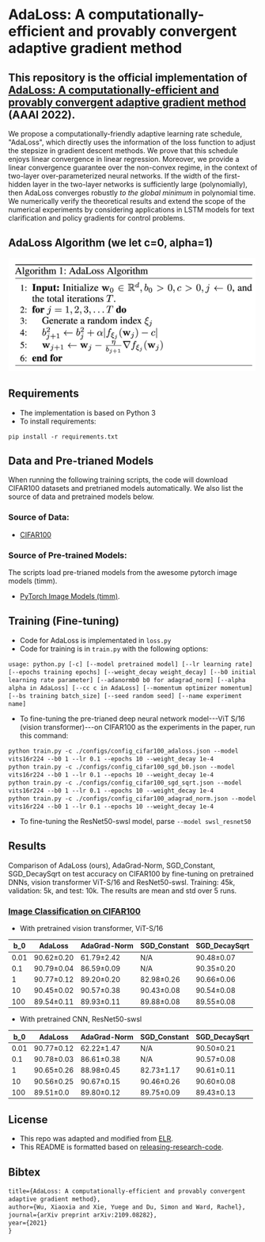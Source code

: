 # AdaLoss: A computationally-efficient and provably convergent adaptive gradient method

This repository is the official implementation of [AdaLoss: A computationally-efficient and provably convergent adaptive gradient method](https://arxiv.org/pdf/2109.08282.pdf) (AAAI 2022).
- 

We propose a computationally-friendly adaptive learning rate schedule, "AdaLoss", which directly uses the information of the loss function to adjust the stepsize in gradient descent methods. We prove that this schedule enjoys linear convergence in  linear regression.
Moreover, we provide a linear convergence guarantee over the non-convex regime, in the context of two-layer over-parameterized neural networks. If the width of the first-hidden layer in the two-layer networks is sufficiently large (polynomially), then AdaLoss converges robustly *to the global minimum* in polynomial time. We numerically verify the theoretical results and extend the scope of the numerical experiments by considering applications in LSTM models for text clarification and policy gradients for control problems.

## AdaLoss Algorithm (we let c=0, alpha=1)
<img src="figures/adaloss.png" width=500>

## Requirements
- The implementation is based on Python 3
- To install requirements:

```setup
pip install -r requirements.txt
```

## Data and Pre-trianed Models
When running the following training scripts, the code will download CIFAR100 datasets and pretrianed models automatically. We also list the source of data and pretrained models below. 
### Source of Data:
- [CIFAR100](https://www.cs.toronto.edu/~kriz/cifar.html)
### Source of Pre-trained Models: 
The scripts load pre-trianed models from the awesome pytorch image models (timm).
- [PyTorch Image Models (timm)](https://github.com/rwightman/pytorch-image-models).

## Training (Fine-tuning)
- Code for AdaLoss is implementated in ```loss.py```
- Code for training is in ```train.py``` with the following options:
```
usage: python.py [-c] [--model pretrained model] [--lr learning rate] [--epochs training epochs] [--weight_decay weight_decay] [--b0 initial learning rate parameter] [--adanormb0 b0 for adagrad_norm] [--alpha alpha in AdaLoss] [--cc c in AdaLoss] [--momentum optimizer momentum] [--bs training batch_size] [--seed random seed] [--name experiment name]
```
- To fine-tuning the pre-trianed deep neural network model---ViT S/16 (vision transformer)---on CIFAR100 as the experiments in the paper, run this command:

```train
python train.py -c ./configs/config_cifar100_adaloss.json --model vits16r224 --b0 1 --lr 0.1 --epochs 10 --weight_decay 1e-4 
python train.py -c ./configs/config_cifar100_sgd_b0.json --model vits16r224 --b0 1 --lr 0.1 --epochs 10 --weight_decay 1e-4
python train.py -c ./configs/config_cifar100_sgd_sqrt.json --model vits16r224 --b0 1 --lr 0.1 --epochs 10 --weight_decay 1e-4
python train.py -c ./configs/config_cifar100_adagrad_norm.json --model vits16r224 --b0 1 --lr 0.1 --epochs 10 --weight_decay 1e-4   
```
- To fine-tuning the ResNet50-swsl model, parse ```--model swsl_resnet50```

## Results

Comparison of AdaLoss (ours), AdaGrad-Norm, SGD_Constant, SGD_DecaySqrt on test accuracy on CIFAR100 by fine-tuning on pretrained DNNs, vision transformer ViT-S/16 and ResNet50-swsl. 
Training: 45k, validation: 5k, and test: 10k. The results are mean and std over 5 runs.

### [Image Classification on CIFAR100](https://www.cs.toronto.edu/~kriz/cifar.html)
- With pretrained vision transformer, ViT-S/16

| b_0  | AdaLoss        | AdaGrad-Norm   | SGD\_Constant  | SGD\_DecaySqrt |
|--------|----------------|----------------|----------------|----------------|
| 0.01   | 90.62±0.20 | 61.79±2.42 | N/A            | 90.48±0.07 |
| 0.1    | 90.79±0.04 | 86.59±0.09 | N/A            | 90.35±0.20 |
| 1      | 90.77±0.12 | 89.20±0.20 | 82.98±0.26 | 90.66±0.06 |
| 10     | 90.45±0.02 | 90.57±0.38 | 90.43±0.08 | 90.54±0.08 |
| 100    | 89.54±0.11 | 89.93±0.11 | 89.88±0.08 | 89.55±0.08 |

- With pretrained CNN, ResNet50-swsl

| b_0    | AdaLoss        | AdaGrad-Norm   | SGD_Constant   | SGD_DecaySqrt  |
|--------|----------------|----------------|----------------|----------------|
| 0.01   | 90.77±0.12 | 62.22±1.47 | N/A            | 90.50±0.21 |
| 0.1    | 90.78±0.03 | 86.61±0.38 | N/A            | 90.57±0.08 |
| 1      | 90.65±0.26 | 88.98±0.45 | 82.73±1.17 | 90.61±0.11 |
| 10     | 90.56±0.25 | 90.67±0.15 | 90.46±0.26 | 90.60±0.08 |
| 100    | 89.51±0.0  | 89.80±0.12 | 89.75±0.09 | 89.43±0.13 |


## License 
- This repo was adapted and modified from [ELR](https://github.com/shengliu66/ELR).
- This README is formatted based on [releasing-research-code](https://github.com/paperswithcode/releasing-research-code).

## Bibtex
```@article{wu2021adaloss,
title={AdaLoss: A computationally-efficient and provably convergent adaptive gradient method},
author={Wu, Xiaoxia and Xie, Yuege and Du, Simon and Ward, Rachel},
journal={arXiv preprint arXiv:2109.08282},
year={2021}
}
```
